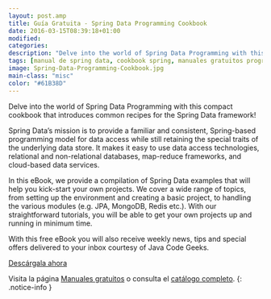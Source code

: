 ```yaml
---
layout: post.amp
title: Guía Gratuita - Spring Data Programming Cookbook
date: 2016-03-15T08:39:18+01:00
modified:
categories:
description: "Delve into the world of Spring Data Programming with this compact cookbook that introduces common recipes for the Spring Data framework!"
tags: [manual de spring data, cookbook spring, manuales gratuitos programacion, tutorial spring data]
image: Spring-Data-Programming-Cookbook.jpg
main-class: "misc"
color: "#61B38D"
---
```


<figure>
<a href="http://elbauldelprogramador.tradepub.com/c/pubRD.mpl?sr=oc&_t=oc:&qf=w_java22&ch=ocsoc"><amp-img on="tap:lightbox1" role="button" tabindex="0" layout="responsive" src="/assets/img/Spring-Data-Programming-Cookbook.jpg" title="{{ page.title }}" alt="{{ page.title }}" width="1200px" height="630px" /></a>
</figure>

Delve into the world of Spring Data Programming with this compact cookbook that introduces common recipes for the Spring Data framework!

Spring Data’s mission is to provide a familiar and consistent, Spring-based programming model for data access while still retaining the special traits of the underlying data store. It makes it easy to use data access technologies, relational and non-relational databases, map-reduce frameworks, and cloud-based data services.

In this eBook, we provide a compilation of Spring Data examples that will help you kick-start your own projects. We cover a wide range of topics, from setting up the environment and creating a basic project, to handling the various modules (e.g. JPA, MongoDB, Redis etc.). With our straightforward tutorials, you will be able to get your own projects up and running in minimum time.

<!--ad-->

With this free eBook you will also receive weekly news, tips and special offers delivered to your inbox courtesy of Java Code Geeks.

<div class="button-post">
<a href="http://elbauldelprogramador.tradepub.com/c/pubRD.mpl?sr=oc&_t=oc:&qf=w_java22&ch=ocsoc" target="_blank">Descárgala ahora</a>
</div>

Visita la página [Manuales gratuitos][1] o consulta el [catálogo completo][2].
{: .notice-info }

[1]: /manuales-gratuitos/
[2]: http://elbauldelprogramador.tradepub.com/category/information-technology/1207/ "Catálogo completo de Guías gratuítas "
